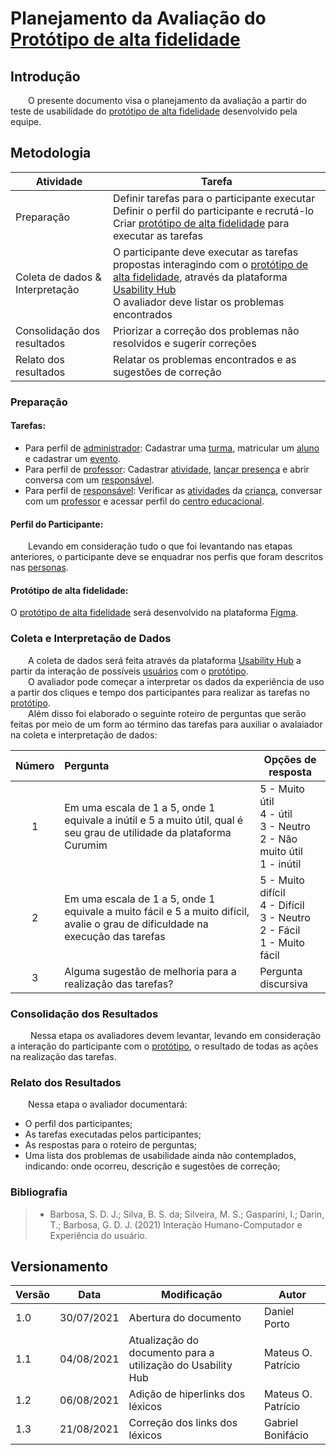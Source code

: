 # Planejamento da Avaliação do [Protótipo de alta fidelidade](../../requisitos/modelagem/lexicos/#lexico-prototipo-de-alta-fidelidade)

## Introdução
&emsp;&emsp;O presente documento visa o planejamento da avaliação a partir do teste de usabilidade do [protótipo de alta fidelidade](../../requisitos/modelagem/lexicos/#lexico-prototipo-de-alta-fidelidade) desenvolvido pela equipe.

## Metodologia

| Atividade | Tarefa |
|--|--|
| Preparação |Definir tarefas para o participante executar<br> Definir o perfil do participante e recrutá-lo<br>Criar [protótipo de alta fidelidade](../../requisitos/modelagem/lexicos/#lexico-prototipo-de-alta-fidelidade) para executar as tarefas |
| Coleta de dados & Interpretação | O participante deve executar as tarefas propostas interagindo com o [protótipo de alta fidelidade](../../requisitos/modelagem/lexicos/#lexico-prototipo-de-alta-fidelidade), através da plataforma [Usability Hub](https://usabilityhub.com/)<br> O avaliador deve listar os problemas encontrados<br>|
| Consolidação dos resultados<br> | Priorizar a correção dos problemas não resolvidos e sugerir correções<br> |
| Relato dos resultados<br> | Relatar os problemas encontrados e as sugestões de correção<br> |

### Preparação

#### Tarefas:
- Para perfil de [administrador](../../requisitos/modelagem/lexicos/#lexico-administrador): Cadastrar uma [turma](../../requisitos/modelagem/lexicos/#lexico-turma), matricular um [aluno](../../requisitos/modelagem/lexicos/#lexico-aluno) e cadastrar um [evento](../../requisitos/modelagem/lexicos/#lexico-evento).
- Para perfil de [professor](../../requisitos/modelagem/lexicos/#lexico-professor): Cadastrar [atividade](../../requisitos/modelagem/lexicos/#lexico-atividade), [lançar presença](../../requisitos/modelagem/lexicos/#lexico-lancar-presenca) e abrir conversa com um [responsável](../../requisitos/modelagem/lexicos/#lexico-responsavel).
- Para perfil de [responsável](../../requisitos/modelagem/lexicos/#lexico-responsavel): Verificar as [atividades](../../requisitos/modelagem/lexicos/#lexico-atividade) da [criança](../../requisitos/modelagem/lexicos/#lexico-crianca), conversar com um [professor](../../requisitos/modelagem/lexicos/#lexico-professor) e acessar perfil do [centro educacional](../../requisitos/modelagem/lexicos/#lexico-centro-educacional).
  
#### Perfil do Participante:
&emsp;&emsp;Levando em consideração tudo o que foi levantando nas etapas anteriores, o participante deve se enquadrar nos perfis que foram descritos nas [personas](../requisitos/elicitacao/personas.md).

#### Protótipo de alta fidelidade:

O [protótipo de alta fidelidade](../../requisitos/modelagem/lexicos/#lexico-prototipo-de-alta-fidelidade) será desenvolvido na plataforma [Figma](https://www.figma.com/).



### Coleta e Interpretação de Dados
&emsp;&emsp;A coleta de dados será feita através da plataforma [Usability Hub](https://usabilityhub.com/) a partir da interação de possíveis [usuários](../../requisitos/modelagem/lexicos/#lexico-usuario) com o [protótipo](../../requisitos/modelagem/lexicos/#lexico-prototipo).<br>
&emsp;&emsp;O avaliador pode começar a interpretar os dados da experiência de uso a partir dos cliques e tempo dos participantes para realizar as tarefas no [protótipo](../../requisitos/modelagem/lexicos/#lexico-prototipo).<br>
&emsp;&emsp;Além disso foi elaborado o seguinte roteiro de perguntas que serão feitas por meio de um form ao término das tarefas para auxiliar o avalaiador na coleta e interpretação de dados:

| Número | Pergunta | Opções de resposta |
|:-:|:----------|-------------------|
| 1 | Em uma escala de 1 a 5, onde 1 equivale a inútil e 5 a muito útil, qual é seu grau de utilidade da plataforma Curumim | 5 - Muito útil <br>4 - útil<br>3 - Neutro <br>2 - Não muito útil<br>1 - inútil <br>|
| 2 | Em uma escala de 1 a 5, onde 1 equivale a muito fácil e 5 a muito difícil, avalie o grau de dificuldade na execução das tarefas | 5 - Muito difícil <br>4 - Difícil<br>3 - Neutro <br>2 - Fácil<br>1 - Muito fácil <br> |
| 3 | Alguma sugestão de melhoria para a realização das tarefas? | Pergunta discursiva |

### Consolidação dos Resultados
&emsp;&emsp; Nessa etapa os avaliadores devem levantar, levando em consideração a interação do participante com o [protótipo](../../requisitos/modelagem/lexicos/#lexico-prototipo), o resultado de todas as ações na realização das tarefas.

### Relato dos Resultados

&emsp;&emsp;Nessa etapa o avaliador documentará:

- O perfil dos participantes;
- As tarefas executadas pelos participantes;
- As respostas para o roteiro de perguntas;
- Uma lista dos problemas de usabilidade ainda não contemplados, indicando: onde ocorreu, descrição e sugestões de correção;

### Bibliografia
> - Barbosa, S. D. J.; Silva, B. S. da; Silveira, M. S.; Gasparini, I.; Darin, T.; Barbosa, G. D. J. (2021) Interação Humano-Computador e Experiência do usuário.

## Versionamento
| Versão | Data | Modificação | Autor |
|--|--|--|--|
|1.0|30/07/2021| Abertura do documento | Daniel Porto |
|1.1|04/08/2021| Atualização do documento para a utilização do Usability Hub | Mateus O. Patrício |
|1.2|06/08/2021| Adição de hiperlinks dos léxicos | Mateus O. Patrício |
|1.3|21/08/2021| Correção dos links dos léxicos | Gabriel Bonifácio |
